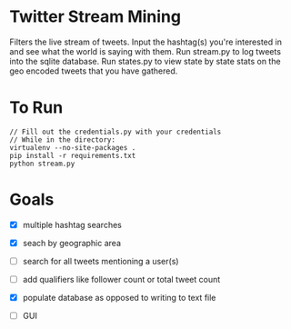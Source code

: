 Twitter Stream Mining
=====================
Filters the live stream of tweets. Input the hashtag(s) you're interested in and see what the world is saying with them.
Run stream.py to log tweets into the sqlite database.
Run states.py to view state by state stats on the geo encoded tweets that you have gathered.

To Run
=====================

	// Fill out the credentials.py with your credentials
	// While in the directory:
	virtualenv --no-site-packages .
	pip install -r requirements.txt
	python stream.py
	

Goals
=====================

- [x] multiple hashtag searches
- [x] seach by geographic area
- [ ] search for all tweets mentioning a user(s)
- [ ] add qualifiers like follower count or total tweet count
- [x] populate database as opposed to writing to text file
- [ ] GUI


